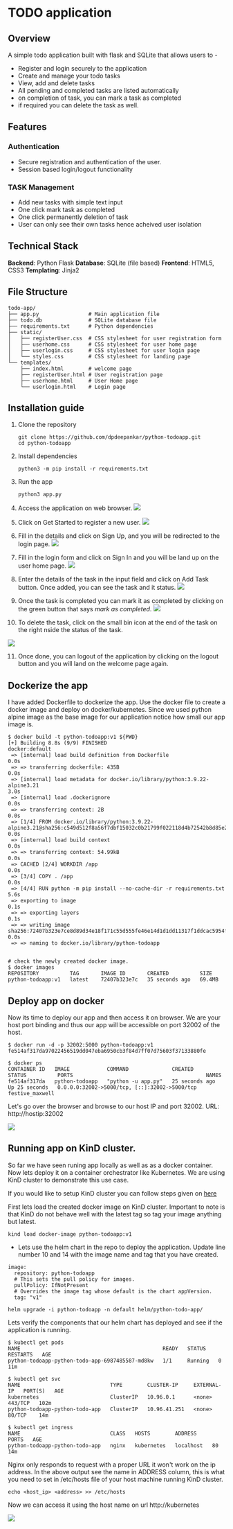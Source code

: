 # TODO application
## Overview
A simple todo application built with flask and SQLite that allows users to -
* Register and login securely to the application
* Create and manage your todo tasks
* View, add and delete tasks
* All pending and completed tasks are listed automatically
* on completion of task, you can mark a task as completed
* if required you can delete the task as well.

## Features
### Authentication
* Secure registration and authentication of the user.
* Session based login/logout functionality

### TASK Management
* Add new tasks with simple text input
* One click mark task as completed
* One click permanently deletion of task
* User can only see their own tasks hence acheived user isolation

## Technical Stack
**Backend**: Python Flask
**Database**: SQLite (file based)
**Frontend**: HTML5, CSS3
**Templating**: Jinja2

## File Structure
```
todo-app/
├── app.py                # Main application file
├── todo.db               # SQLite database file
├── requirements.txt      # Python dependencies
├── static/
│   ├── registerUser.css  # CSS stylesheet for user registration form
│   ├── userhome.css      # CSS stylesheet for user home page
│   ├── userlogin.css     # CSS stylesheet for user login page
│   └── styles.css        # CSS stylesheet for landing page
└── templates/
    ├── index.html        # welcome page
    ├── registerUser.html # User registration page 
    ├── userhome.html     # User Home page
    └── userlogin.html    # Login page 
```

## Installation guide
1. Clone the repository
   ```
   git clone https://github.com/dpdeepankar/python-todoapp.git
   cd python-todoapp
   ```

2. Install dependencies
   ```
   python3 -m pip install -r requirements.txt
   ```

3. Run the app
   ```
   python3 app.py
   ```

4. Access the application on web browser.
   <img src='docs/images/welcomepage.png'>

5. Click on Get Started to register a new user.
   <img src='docs/images/userregistration.png'>

6. Fill in the details and click on Sign Up, and you will be redirected to the login page.
   <img src='docs/images/loginpage.png'>

7. Fill in the login form and click on Sign In and you will be land up on the user home page.
   <img src='docs/images/userhomepage.png'>

8. Enter the details of the task in the input field and click on Add Task button. Once added, you can see the task and it status.
   <img src='docs/images/addnewtask.png'>

9. Once the task is completed you can mark it as completed by clicking on the green button that says *mark as completed*.
   <img src='docs/images/marktaskcompleted.png'>

10. To delete the task, click on the small bin icon at the end of the task on the right nside the status of the task.
   <img src='docs/images/deletetask.png'>

11. Once done, you can logout of the application by clicking on the logout button and you will land on the welcome page again.


## Dockerize the app
I have added Dockerfile to dockerize the app. Use the docker file to create a docker image and deploy on docker/kubernetes. Since we used python alpine image as the base image for our application notice how small our app image is.

```
$ docker build -t python-todoapp:v1 ${PWD} 
[+] Building 8.8s (9/9) FINISHED                                                                                                                                                             docker:default
 => [internal] load build definition from Dockerfile                                                                                                                                                   0.0s
 => => transferring dockerfile: 435B                                                                                                                                                                   0.0s
 => [internal] load metadata for docker.io/library/python:3.9.22-alpine3.21                                                                                                                            3.0s
 => [internal] load .dockerignore                                                                                                                                                                      0.0s
 => => transferring context: 2B                                                                                                                                                                        0.0s
 => [1/4] FROM docker.io/library/python:3.9.22-alpine3.21@sha256:c549d512f8a56f7dbf15032c0b21799f022118d4b72542b8d85e2eae350cfcd7                                                                      0.0s
 => [internal] load build context                                                                                                                                                                      0.0s
 => => transferring context: 54.99kB                                                                                                                                                                   0.0s
 => CACHED [2/4] WORKDIR /app                                                                                                                                                                          0.0s
 => [3/4] COPY . /app                                                                                                                                                                                  0.0s
 => [4/4] RUN python -m pip install --no-cache-dir -r requirements.txt                                                                                                                                 5.6s
 => exporting to image                                                                                                                                                                                 0.1s
 => => exporting layers                                                                                                                                                                                0.1s
 => => writing image sha256:72407b323e7ce8d89d34e18f171c55d555fe46e14d1d1dd11317f1ddcac5954f                                                                                                           0.0s
 => => naming to docker.io/library/python-todoapp


# check the newly created docker image.
$ docker images
REPOSITORY          TAG       IMAGE ID       CREATED          SIZE
python-todoapp:v1   latest    72407b323e7c   35 seconds ago   69.4MB

```

## Deploy app on docker
Now its time to deploy our app and then access it on browser. We are your host port binding and thus our app will be accessible on port 32002 of the host.

```
$ docker run -d -p 32002:5000 python-todoapp:v1
fe514af317da97022456519dd047eba6950cb3f84d7ff07d75603f37133880fe

$ docker ps
CONTAINER ID   IMAGE            COMMAND              CREATED          STATUS          PORTS                                           NAMES
fe514af317da   python-todoapp   "python -u app.py"   25 seconds ago   Up 25 seconds   0.0.0.0:32002->5000/tcp, [::]:32002->5000/tcp   festive_maxwell
```

Let's go over the browser and browse to our host IP and port 32002. 
URL: http://hostip:32002

<img src="docs/images/dockerdeploy.png">

## Running app on KinD cluster.

So far we have seen runing app locally as well as as a docker container. Now lets deploy it on a container orchestrator like Kubernetes. We are using KinD cluster to demonstrate this use case.

If you would like to setup KinD cluster you can follow steps given on <a href=kind-cluster-setup/README.md> here</a>

First lets load the created docker image on KinD cluster. Important to note is that KinD do not behave well with the latest tag so tag your image anything but latest.

```Load Docker image to KinD
kind load docker-image python-todoapp:v1
```

* Lets use the helm chart in the repo to deploy the application. Update line number 10 and 14 with the image name and tag that you have created.

```
image:
  repository: python-todoapp
  # This sets the pull policy for images.
  pullPolicy: IfNotPresent
  # Overrides the image tag whose default is the chart appVersion.
  tag: "v1"
```

```Deploy Helm Chart
helm upgrade -i python-todoapp -n default helm/python-todo-app/
```

Lets verify the components that our helm chart has deployed and see if the application is running.
```
$ kubectl get pods
NAME                                              READY   STATUS    RESTARTS   AGE
python-todoapp-python-todo-app-6987485587-md8kw   1/1     Running   0          11m

$ kubectl get svc
NAME                             TYPE        CLUSTER-IP     EXTERNAL-IP   PORT(S)   AGE
kubernetes                       ClusterIP   10.96.0.1      <none>        443/TCP   102m
python-todoapp-python-todo-app   ClusterIP   10.96.41.251   <none>        80/TCP    14m

$ kubectl get ingress
NAME                             CLASS   HOSTS        ADDRESS     PORTS   AGE
python-todoapp-python-todo-app   nginx   kubernetes   localhost   80      14m

```

Nginx only responds to request with a proper URL it won't work on the ip address. In the above output see the name in ADDRESS column, this is what you need to set in /etc/hosts file of your host machine running KinD cluster.

```
echo <host_ip> <address> >> /etc/hosts
```

Now we can access it using the host name on url http://kubernetes

<img src="docs/images/kindapp.png">








    
   
